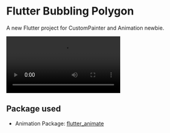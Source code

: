 # Flutter Bubbling Polygon

A new Flutter project for CustomPainter and Animation newbie.

![](demo_video.mp4)

## Package used

- Animation Package: [flutter_animate]

[flutter_animate]: https://pub.dev/packages/flutter_animate
